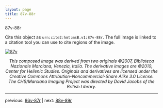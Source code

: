 ```yaml
---
layout: page
title: 87v-88r
---
```


87v-88r

Cite this object as `urn:cite2:hmt:msB.v1:87v-88r`. The full image is linked to a citation tool you can use to cite regions of the image.

[![87v](http://www.homermultitext.org/iipsrv?IIIF=/project/homer/pyramidal/deepzoom/hmt/vbbifolio/v1/vb_87v_88r.tif/full/800,/0/default.jpg)](http://www.homermultitext.org/ict2/?urn=urn:cite2:hmt:vbbifolio.v1:vb_87v_88r) 

<p style="text-align: center; font-style: italic;">This composed image was derived from two originals ©2007, Biblioteca Nazionale Marciana, Venezia, Italia. The derivative images are ©2010, Center for Hellenic Studies. Originals and derivatives are licensed under the Creative Commons Attribution-Noncommercial-Share Alike 3.0 License. The CHS/Marciana Imaging Project was directed by David Jacobs of the British Library.</p>

---

previous: [86v-87r](../86v-87r/) | next: [88v-89r](../88v-89r/)